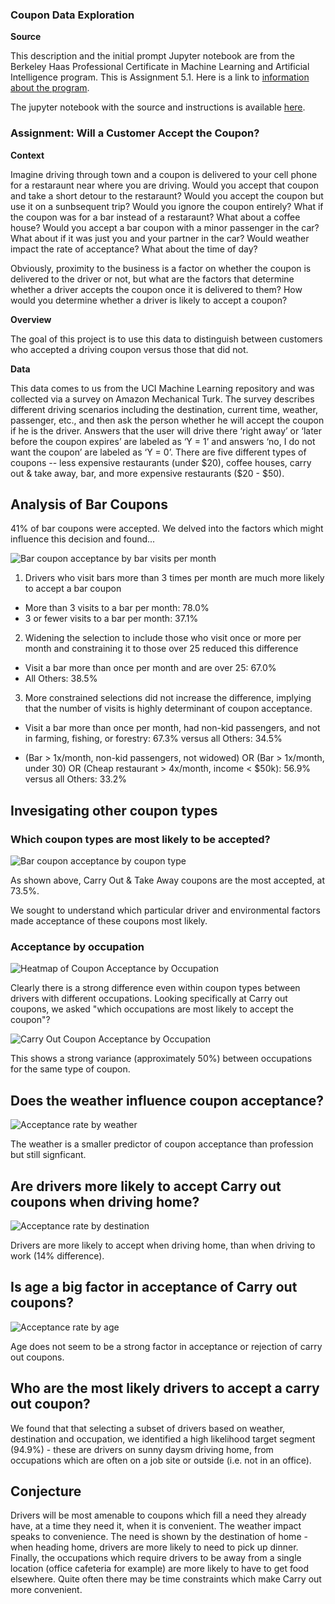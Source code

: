 ### Coupon Data Exploration

**Source**

This description and the initial prompt Jupyter notebook are from the Berkeley Haas Professional Certificate in Machine Learning and Artificial Intelligence program.  This is Assignment 5.1.  Here is a link to [information about the program](https://em-executive.berkeley.edu/professional-certificate-machine-learning-artificial-intelligence).

The jupyter notebook with the source and instructions is available [here](coupondata.ipynb).

### Assignment: Will a Customer Accept the Coupon?

**Context**

Imagine driving through town and a coupon is delivered to your cell phone for a restaraunt near where you are driving. Would you accept that coupon and take a short detour to the restaraunt? Would you accept the coupon but use it on a sunbsequent trip? Would you ignore the coupon entirely? What if the coupon was for a bar instead of a restaraunt? What about a coffee house? Would you accept a bar coupon with a minor passenger in the car? What about if it was just you and your partner in the car? Would weather impact the rate of acceptance? What about the time of day?

Obviously, proximity to the business is a factor on whether the coupon is delivered to the driver or not, but what are the factors that determine whether a driver accepts the coupon once it is delivered to them? How would you determine whether a driver is likely to accept a coupon?

**Overview**

The goal of this project is to use this data to distinguish between customers who accepted a driving coupon versus those that did not.

**Data**

This data comes to us from the UCI Machine Learning repository and was collected via a survey on Amazon Mechanical Turk. The survey describes different driving scenarios including the destination, current time, weather, passenger, etc., and then ask the person whether he will accept the coupon if he is the driver. Answers that the user will drive there ‘right away’ or ‘later before the coupon expires’ are labeled as ‘Y = 1’ and answers ‘no, I do not want the coupon’ are labeled as ‘Y = 0’.  There are five different types of coupons -- less expensive restaurants (under $20), coffee houses, carry out & take away, bar, and more expensive restaurants ($20 - $50). 

## Analysis of Bar Coupons ##

41% of bar coupons were accepted.  We delved into the factors which might influence this decision and found...

![Bar coupon acceptance by bar visits per month](images/fig3.png)

1.  Drivers who visit bars more than 3 times per month are much more likely to accept a bar coupon

* More than 3 visits to a bar per month: 78.0%
* 3 or fewer visits to a bar per month: 37.1%


2. Widening the selection to include those who visit once or more per month and constraining it to those over 25 reduced this difference

* Visit a bar more than once per month and are over 25: 67.0%
* All Others: 38.5%

3. More constrained selections did not increase the difference, implying that the number of visits is highly determinant of coupon acceptance.

* Visit a bar more than once per month, had non-kid passengers, and not in farming, fishing, or forestry: 67.3% versus all Others: 34.5%

* (Bar > 1x/month, non-kid passengers, not widowed) OR (Bar > 1x/month, under 30) OR (Cheap restaurant > 4x/month, income < $50k): 56.9% versus all Others: 33.2%

## Invesigating other coupon types ##

### Which coupon types are most likely to be accepted? ###
![Bar coupon acceptance by coupon type](images/fig6.png)

As shown above, Carry Out & Take Away coupons are the most accepted, at 73.5%.

We sought to understand which particular driver and environmental factors made acceptance of these coupons most likely.

### Acceptance by occupation
![Heatmap of Coupon Acceptance by Occupation](images/fig7.png)

Clearly there is a strong difference even within coupon types between drivers with different occupations.  Looking specifically at Carry out coupons, we asked "which occupations are most likely to accept the coupon"?

![Carry Out Coupon Acceptance by Occupation](images/fig8.png)

This shows a strong variance (approximately 50%) between occupations for the same type of coupon.

## Does the weather influence coupon acceptance?
![Acceptance rate by weather](images/fig9.png)

The weather is a smaller predictor of coupon acceptance than profession but still signficant.

## Are drivers more likely to accept Carry out coupons when driving home?
![Acceptance rate by destination](images/fig10.png)

Drivers are more likely to accept when driving home, than when driving to work (14% difference).

## Is age a big factor in acceptance of Carry out coupons?
![Acceptance rate by age](images/fig10.png)

Age does not seem to be a strong factor in acceptance or rejection of carry out coupons.

## Who are the most likely drivers to accept a carry out coupon?
We found that that selecting a subset of drivers based on weather, destination and occupation, we identified a high likelihood target segment (94.9%) - these are drivers on sunny daysm driving home, from occupations which are often on a job site or outside (i.e. not in an office).

## Conjecture

Drivers will be most amenable to coupons which fill a need they already have, at a time they need it, when it is convenient.  The weather impact speaks to convenience.  The need is shown by the destination of home - when heading home, drivers are more likely to need to pick up dinner.  Finally, the occupations which require drivers to be away from a single location (office cafeteria for example) are more likely to have to get food elsewhere.  Quite often there may be time constraints which make Carry out more convenient.







